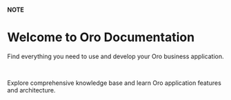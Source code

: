 #### NOTE
# Welcome to Oro Documentation

Find everything you need to use and develop your Oro business application.

<br/>

Explore comprehensive knowledge base and learn Oro application features and architecture.
